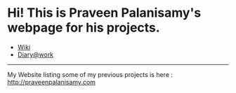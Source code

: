 
Hi! This is Praveen Palanisamy's webpage for his projects.
=========================================

* [Wiki](/wiki)
* [Diary@work](http://praveenofpersia.bitbucket.org/workDiary)


--------------------------------------
My Website listing some of my previous projects is here : <http://praveenpalanisamy.com>
